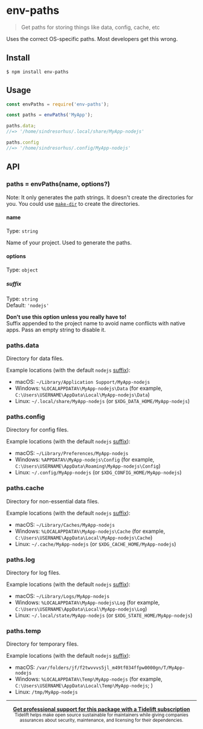 # env-paths

> Get paths for storing things like data, config, cache, etc

Uses the correct OS-specific paths. Most developers get this wrong.


## Install

```
$ npm install env-paths
```


## Usage

```js
const envPaths = require('env-paths');

const paths = envPaths('MyApp');

paths.data;
//=> '/home/sindresorhus/.local/share/MyApp-nodejs'

paths.config
//=> '/home/sindresorhus/.config/MyApp-nodejs'
```


## API

### paths = envPaths(name, options?)

Note: It only generates the path strings. It doesn't create the directories for you. You could use [`make-dir`](https://github.com/sindresorhus/make-dir) to create the directories.

#### name

Type: `string`

Name of your project. Used to generate the paths.

#### options

Type: `object`

##### suffix

Type: `string`<br>
Default: `'nodejs'`

**Don't use this option unless you really have to!**<br>
Suffix appended to the project name to avoid name conflicts with native
apps. Pass an empty string to disable it.

### paths.data

Directory for data files.

Example locations (with the default `nodejs` [suffix](#suffix)):

- macOS: `~/Library/Application Support/MyApp-nodejs`
- Windows: `%LOCALAPPDATA%\MyApp-nodejs\Data` (for example, `C:\Users\USERNAME\AppData\Local\MyApp-nodejs\Data`)
- Linux: `~/.local/share/MyApp-nodejs` (or `$XDG_DATA_HOME/MyApp-nodejs`)

### paths.config

Directory for config files.

Example locations (with the default `nodejs` [suffix](#suffix)):

- macOS: `~/Library/Preferences/MyApp-nodejs`
- Windows: `%APPDATA%\MyApp-nodejs\Config` (for example, `C:\Users\USERNAME\AppData\Roaming\MyApp-nodejs\Config`)
- Linux: `~/.config/MyApp-nodejs` (or `$XDG_CONFIG_HOME/MyApp-nodejs`)

### paths.cache

Directory for non-essential data files.

Example locations (with the default `nodejs` [suffix](#suffix)):

- macOS: `~/Library/Caches/MyApp-nodejs`
- Windows: `%LOCALAPPDATA%\MyApp-nodejs\Cache` (for example, `C:\Users\USERNAME\AppData\Local\MyApp-nodejs\Cache`)
- Linux: `~/.cache/MyApp-nodejs` (or `$XDG_CACHE_HOME/MyApp-nodejs`)

### paths.log

Directory for log files.

Example locations (with the default `nodejs` [suffix](#suffix)):

- macOS: `~/Library/Logs/MyApp-nodejs`
- Windows: `%LOCALAPPDATA%\MyApp-nodejs\Log` (for example, `C:\Users\USERNAME\AppData\Local\MyApp-nodejs\Log`)
- Linux: `~/.local/state/MyApp-nodejs` (or `$XDG_STATE_HOME/MyApp-nodejs`)

### paths.temp

Directory for temporary files.

Example locations (with the default `nodejs` [suffix](#suffix)):

- macOS: `/var/folders/jf/f2twvvvs5jl_m49tf034ffpw0000gn/T/MyApp-nodejs`
- Windows: `%LOCALAPPDATA%\Temp\MyApp-nodejs` (for example, `C:\Users\USERNAME\AppData\Local\Temp\MyApp-nodejs`; )
- Linux: `/tmp/MyApp-nodejs`

---

<div align="center">
	<b>
		<a href="https://tidelift.com/subscription/pkg/npm-env-paths?utm_source=npm-env-paths&utm_medium=referral&utm_campaign=readme">Get professional support for this package with a Tidelift subscription</a>
	</b>
	<br>
	<sub>
		Tidelift helps make open source sustainable for maintainers while giving companies<br>assurances about security, maintenance, and licensing for their dependencies.
	</sub>
</div>
